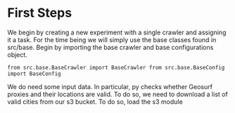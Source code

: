 # First Steps
We begin by creating a new experiment with a single crawler and assigning it a task.
For the time being we will simply use the base classes found in src/base. Begin by importing
the base crawler and base configurations object.

`
from src.base.BaseCrawler import BaseCrawler
from src.base.BaseConfig import BaseConfig
`

We do need some input data. In particular, py checks whether Geosurf proxies and their
locations are valid. To do so, we need to download a list of valid cities from our
s3 bucket. To do so, load the s3 module

